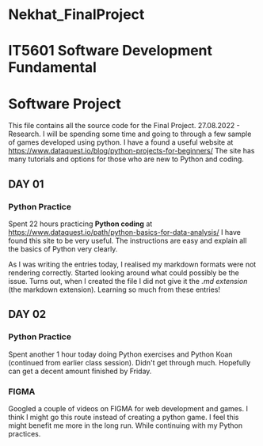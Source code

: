 # Nekhat_FinalProject

# IT5601 Software Development Fundamental
# Software Project

This file contains all the source code for the Final Project.
27.08.2022 - Research. I will be spending some time and going to through a few sample of games developed using python. 
I have a found a useful website at https://www.dataquest.io/blog/python-projects-for-beginners/
The site has many tutorials and options for those who are new to Python and coding.


## DAY 01
### Python Practice
Spent 22 hours practicing **Python coding** at https://www.dataquest.io/path/python-basics-for-data-analysis/
I have found this site to be very useful. The instructions are easy and explain all the basics of Python very clearly.

As I was writing the entries today, I realised my markdown formats were not rendering correctly. Started looking around what could possibly be the issue.
Turns out, when I created the file I did not give it the *.md extension* (the markdown extension). Learning so much from these entries!


## DAY 02
### Python Practice
Spent another 1 hour today doing Python exercises and Python Koan (continued from earlier class session). Didn't get through much. Hopefully can get a decent amount finished by Friday.

### FIGMA
Googled a couple of videos on FIGMA for web development and games. I think I might go this route instead of creating a python game. I feel this might benefit me more in the long run. While continuing with my Python practices.
